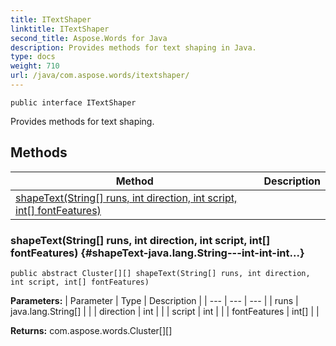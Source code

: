 ```yaml
---
title: ITextShaper
linktitle: ITextShaper
second_title: Aspose.Words for Java
description: Provides methods for text shaping in Java.
type: docs
weight: 710
url: /java/com.aspose.words/itextshaper/
---
```

```
public interface ITextShaper
```

Provides methods for text shaping.
## Methods

| Method | Description |
| --- | --- |
| [shapeText(String[] runs, int direction, int script, int[] fontFeatures)](#shapeText-java.lang.String---int-int-int...) |  |
### shapeText(String[] runs, int direction, int script, int[] fontFeatures) {#shapeText-java.lang.String---int-int-int...}
```
public abstract Cluster[][] shapeText(String[] runs, int direction, int script, int[] fontFeatures)
```




**Parameters:**
| Parameter | Type | Description |
| --- | --- | --- |
| runs | java.lang.String[] |  |
| direction | int |  |
| script | int |  |
| fontFeatures | int[] |  |

**Returns:**
com.aspose.words.Cluster[][]
